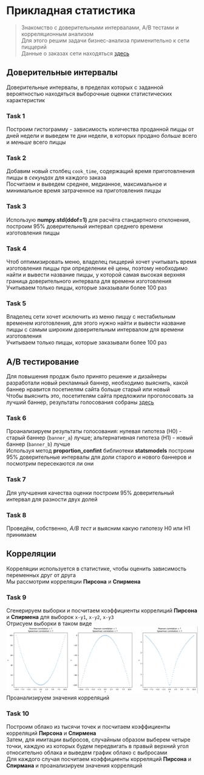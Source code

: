 # Прикладная статистика

>Знакомство с доверительными интервалами, A/B тестами и корреляционным анализом \
Для этого решим задачи бизнес-анализа применительно к сети пиццерий \
Данные о заказах сети находяться [здесь](datasets/pizza.csv)

## Доверительные интервалы
Доверительные интервалы, в пределах которых с заданной вероятностью находяться выборочные оценки статистических характеристик 
### Task 1
Построим гистограмму - зависимость количества проданной пиццы от дней недели и выведем те дни недели, в которых продано *больше* всего и *меньше* всего пиццы

### Task 2
Добавим новый столбец `cook_time`, содержащий время приготовлнения пиццы в *секундах* для каждого заказа \
Посчитаем и выведем среднее, медианное, максимальное и минимальное время затраченное на приготовления пиццы

### Task 3
Использую **numpy.std(ddof=1)** для расчёта стандартного отклонения, построим 95% доверительный интервал среднего времени изготовления пиццы

### Task 4
Чтоб оптимизировать меню, владелец пиццерий хочет учитывать время изготовления пиццы при определении её цены, поэтому необходимо найти и вывести название пиццы, у которой самая высокая верхняя граница доверительного интервала для времени изготовления \
Учитываем только пиццы, которые заказывали более 100 раз

### Task 5
Владелец сети хочет исключить из меню пиццу с нестабильным временем изготовления, для этого нужно найти и вывести название пиццы с самым широким доверительным интервалом для времени изготовления \
Учитываем только пиццы, которые заказывали более 100 раз

## A/B тестирование
Для повышения продаж было принято решение и дизайнеры разработали новый рекламный баннер, необходимо выяснить, какой баннер нравится посетиелям сайта больше старый или новый \
Чтобы выяснить это, посетителям сайта предложили проголосовать за лучший баннер, результаты голосования собраны [здесь](datasets/click.csv)

### Task 6 
Проанализируем результаты голосования: нулевая гипотеза (H0) - старый баннер (`banner_a`) лучше; альтернативная гипотеза (H1) - новый баннер (`banner_b`) лучше \
Используя метод **proportion_confint** библиотеки **statsmodels** построим 95% доверительные интервалы для доли старого и нового баннеров и посмотрим пересекаются ли они

### Task 7
Для улучшения качества оценки построим  95% доверительный интервал для разности двух долей

### Task 8
Проведём, собственно, *A/B тест* и выясним какую гипотезу H0 или H1 принимаем

## Корреляции
Корреляции используется в статистике, чтобы оценить зависимость переменных друг от друга \
Мы рассмотрим корреляции **Пирсона** и **Спирмена**
### Task 9
Сгенерируем выборки и посчитаем коэффициенты коррелиций **Пирсона** и **Спирмена** для выборок `x-y1`, `x-y2`, `x-y3` \
Отрисуем выборки в таком виде
<img src="misc/images/corr.png">
Проанализируем значения корреляций

### Task 10
Построим облако из тысячи точек и посчитаем коэффициенты корреляций **Пирсона** и **Спирмена** \
Затем, для имитации выбросов, случайным образом выберем четыре точки, каждую из которых будем передвигать в правый верхний угол относительно облака и выведем график облако с выбросами \
Для каждого случая посчитаем коэффициенты корреляций **Пирсона** и **Спирмана** и проанализируем значения корреляций
